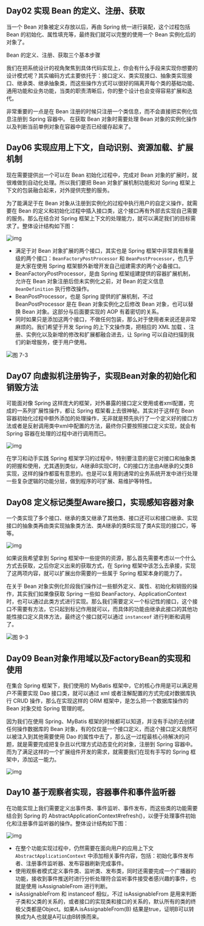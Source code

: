 ## Day02 实现 Bean 的定义、注册、获取

当一个 Bean 对象被定义存放以后，再由 Spring 统一进行装配，这个过程包括 Bean 的初始化、属性填充等，最终我们就可以完整的使用一个
Bean 实例化后的对象了。

Bean 的定义、注册、获取三个基本步骤

我们在把系统设计的视角聚焦到具体代码实现上，你会有什么手段来实现你想要的设计模式呢？其实编码方式主要依托于：接口定义、类实现接口、抽象类实现接口、继承类、继承抽象类，而这些操作方式可以很好的隔离开每个类的基础功能、通用功能和业务功能，当类的职责清晰后，你的整个设计也会变得容易扩展和迭代。

非常重要的一点是在 Bean 注册的时候只注册一个类信息，而不会直接把实例化信息注册到 Spring 容器中。
在获取 Bean 对象时需要处理 Bean 对象的实例化操作以及判断当前单例对象在容器中是否已经缓存起来了。

## Day06 实现应用上下文，自动识别、资源加载、扩展机制

现在需要提供出一个可以在 Bean 初始化过程中，完成对 Bean 对象的扩展时，就很难做到自动化处理。所以我们要把 Bean 对象扩展机制功能和对
Spring 框架上下文的包装融合起来，对外提供完整的服务。

为了能满足于在 Bean 对象从注册到实例化的过程中执行用户的自定义操作，就需要在 Bean
的定义和初始化过程中插入接口类，这个接口再有外部去实现自己需要的服务。那么在结合对 Spring
框架上下文的处理能力，就可以满足我们的目标需求了。整体设计结构如下图：

![img](mini-spring总结.assets/spring-7-02.png)

- 满足于对 Bean 对象扩展的两个接口，其实也是 Spring 框架中非常具有重量级的两个接口：`BeanFactoryPostProcessor`
  和 `BeanPostProcessor`，也几乎是大家在使用 Spring 框架额外新增开发自己组建需求的两个必备接口。
- BeanFactoryPostProcessor，是由 Spring 框架组建提供的容器扩展机制，允许在 Bean 对象注册后但未实例化之前，对 Bean
  的定义信息 `BeanDefinition` 执行修改操作。
- BeanPostProcessor，也是 Spring 提供的扩展机制，不过 BeanPostProcessor 是在 Bean 对象实例化之后修改 Bean 对象，也可以替换
  Bean 对象。这部分与后面要实现的 AOP 有着密切的关系。
- 同时如果只是添加这两个接口，不做任何包装，那么对于使用者来说还是非常麻烦的。我们希望于开发 Spring 的上下文操作类，把相应的
  XML 加载 、注册、实例化以及新增的修改和扩展都融合进去，让 Spring 可以自动扫描到我们的新增服务，便于用户使用。

![图 7-3](mini-spring总结.assets/spring-7-03.png)

## Day07 向虚拟机注册钩子，实现Bean对象的初始化和销毁方法

可能面对像 Spring 这样庞大的框架，对外暴露的接口定义使用或者xml配置，完成的一系列扩展性操作，都让 Spring 框架看上去很神秘。其实对于这样在
Bean 容器初始化过程中额外添加的处理操作，无非就是预先执行了一个定义好的接口方法或者是反射调用类中xml中配置的方法，最终你只要按照接口定义实现，就会有
Spring 容器在处理的过程中进行调用而已。

![img](mini-spring总结.assets/spring-8-03.png)

在学习和动手实践 Spring
框架学习的过程中，特别要注意的是它对接口和抽象类的把握和使用，尤其遇到类似，A继承B实现C时，C的接口方法由A继承的父类B实现，这样的操作都蛮有意思的。也是可以复用到通常的业务系统开发中进行处理一些复杂逻辑的功能分层，做到程序的可扩展、易维护等特性。

## Day08 定义标记类型Aware接口，实现感知容器对象

一个类实现了多个接口、继承的类又继承了其他类、接口还可以和接口继承、实现接口的抽象类再由类实现抽象类方法、类A继承的类B实现了类A实现的接口C，等等。

![img](mini-spring总结.assets/spring-9-01.png)

如果说我希望拿到 Spring 框架中一些提供的资源，那么首先需要考虑以一个什么方式去获取，之后你定义出来的获取方式，在 Spring
框架中该怎么去承接，实现了这两项内容，就可以扩展出你需要的一些属于 Spring 框架本身的能力了。

在关于 Bean 对象实例化阶段我们操作过一些额外定义、属性、初始化和销毁的操作，其实我们如果像获取 Spring 一些如
BeanFactory、ApplicationContext
时，也可以通过此类方式进行实现。那么我们需要定义一个标记性的接口，这个接口不需要有方法，它只起到标记作用就可以，而具体的功能由继承此接口的其他功能性接口定义具体方法，最终这个接口就可以通过 `instanceof`
进行判断和调用了。

![图 9-3](mini-spring总结.assets/spring-9-03.png)

## Day09 Bean对象作用域以及FactoryBean的实现和使用

在集合 Spring 框架下，我们使用的 MyBatis 框架中，它的核心作用是可以满足用户不需要实现 Dao 接口类，就可以通过 xml
或者注解配置的方式完成对数据库执行 CRUD 操作，那么在实现这样的 ORM 框架中，是怎么把一个数据库操作的 Bean 对象交给 Spring
管理的呢。

因为我们在使用 Spring、MyBatis 框架的时候都可以知道，并没有手动的去创建任何操作数据库的 Bean
对象，有的仅仅是一个接口定义，而这个接口定义竟然可以被注入到其他需要使用 Dao
的属性中去了，那么这一过程最核心待解决的问题，就是需要完成把复杂且以代理方式动态变化的对象，注册到 Spring
容器中。而为了满足这样的一个扩展组件开发的需求，就需要我们在现有手写的 Spring 框架中，添加这一能力。

![img](mini-spring总结.assets/spring-10-01.png)

## Day10 基于观察者实现，容器事件和事件监听器

在功能实现上我们需要定义出事件类、事件监听、事件发布，而这些类的功能需要结合到 Spring 的
AbstractApplicationContext#refresh()，以便于处理事件初始化和注册事件监听器的操作。整体设计结构如下图：

![img](mini-spring总结.assets/spring-11-01.png)

- 在整个功能实现过程中，仍然需要在面向用户的应用上下文 `AbstractApplicationContext`
  中添加相关事件内容，包括：初始化事件发布者、注册事件监听器、发布容器刷新完成事件。
- 使用观察者模式定义事件类、监听类、发布类，同时还需要完成一个广播器的功能，接收到事件推送时进行分析处理符合监听事件接受者感兴趣的事件，也就是使用
  isAssignableFrom 进行判断。
- isAssignableFrom 和 instanceof 相似，不过 isAssignableFrom
  是用来判断子类和父类的关系的，或者接口的实现类和接口的关系的，默认所有的类的终极父类都是Object。如果A.isAssignableFrom(B)
  结果是true，证明B可以转换成为A,也就是A可以由B转换而来。

